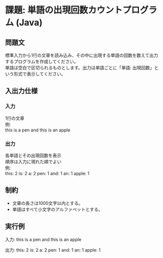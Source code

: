 # 課題: 単語の出現回数カウントプログラム (Java)

## 問題文
標準入力から1行の文章を読み込み、その中に出現する単語の回数を数えて出力するプログラムを作成してください。  
単語は空白で区切られるものとします。出力は単語ごとに「単語: 出現回数」という形式で表示してください。

## 入出力仕様
### 入力
1行の文章  
例:  
this is a pen and this is an apple

### 出力
各単語とその出現回数を表示  
順序は入力に現れた順でよい  
例:  
this: 2
is: 2
a: 2
pen: 1
and: 1
an: 1
apple: 1

## 制約
- 文章の長さは1000文字以内とする。  
- 単語はすべて小文字のアルファベットとする。  

## 実行例
入力:
this is a pen and this is an apple

出力:
this: 2
is: 2
a: 2
pen: 1
and: 1
an: 1
apple: 1